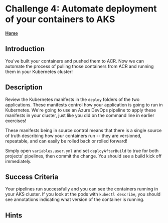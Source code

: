 # Challenge 4: Automate deployment of your containers to AKS

**[Home](../README.md)** 

## Introduction

You've built your containers and pushed them to ACR. Now we can automate the process of pulling those containers from ACR and running them in your Kubernetes cluster!

## Description
Review the Kubernetes manifests in the `deploy` folders of the two applications. These manifests control how your application is going to run in Kubernetes. We're going to use an Azure DevOps pipeline to apply these manifests in your cluster, just like you did on the command line in earlier exercises!

These manifests being in source control means that there is a single source of truth describing how your containers run -- they are versioned, repeatable, and can easily be rolled back or rolled forward!

Simply open `variables.user.yml` and set `deployAfterBuild` to true for both projects' pipelines, then commit the change. You should see a build kick off immediately.

## Success Criteria

Your pipelines run successfully and you can see the containers running in your AKS cluster. If you look at the pods with `kubectl describe`, you should see annotations indicating what version of the container is running.

## Hints